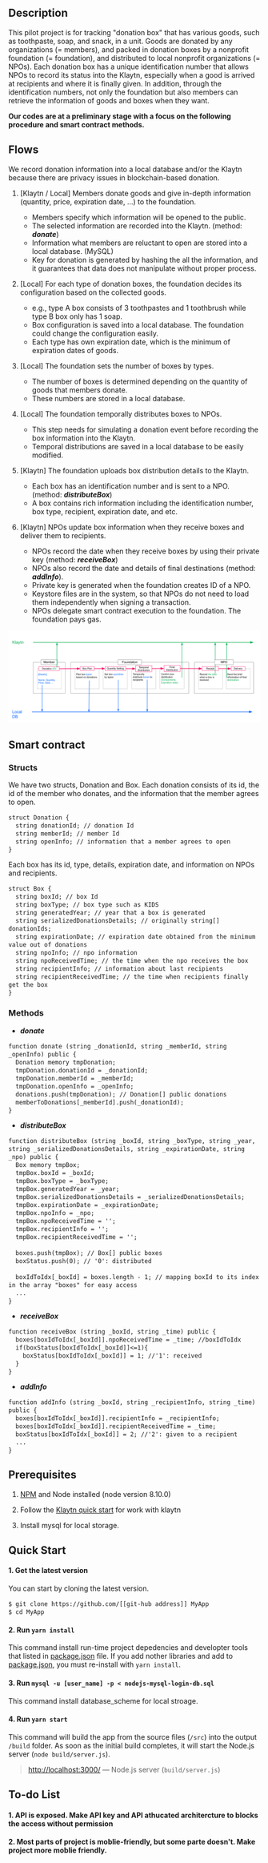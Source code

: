 ## Description

This pilot project is for tracking "donation box" that has various goods, such as toothpaste, soap, and snack, in a unit. Goods are donated by any organizations (= members), and packed in donation boxes by a nonprofit foundation (= foundation), and distributed to local nonprofit organizations (= NPOs). Each donation box has a unique identification number that allows NPOs to record its status into the Klaytn, especially when a good is arrived at recipients and where it is finally given. In addition, through the identification numbers, not only the foundation but also members can retrieve the information of goods and boxes when they want. 

**Our codes are at a preliminary stage with a focus on the following procedure and smart contract methods.**

## Flows

We record donation information into a local database and/or the Klaytn because there are privacy issues in blockchain-based donation.

1. [Klaytn / Local] Members donate goods and give in-depth information (quantity, price, expiration date, ...) to the foundation.
    - Members specify which information will be opened to the public.
    - The selected information are recorded into the Klaytn. (method: __*donate*__)
    - Information what members are reluctant to open are stored into a local database. (MySQL)
    - Key for donation is generated by hashing the all the information, and it guarantees that data does not manipulate without proper process.
    
2. [Local] For each type of donation boxes, the foundation decides its configuration based on the collected goods.
    - e.g., type A box consists of 3 toothpastes and 1 toothbrush while type B box only has 1 soap. 
    - Box configuration is saved into a local database. The foundation could change the configuration easily. 
    - Each type has own expiration date, which is the minimum of expiration dates of goods. 
    
3. [Local] The foundation sets the number of boxes by types.
    - The number of boxes is determined depending on the quantity of goods that members donate.
    - These numbers are stored in a local database. 
    
4. [Local] The foundation temporally distributes boxes to NPOs.
    - This step needs for simulating a donation event before recording the box information into the Klaytn.
    - Temporal distributions are saved in a local database to be easily modified.
    
5. [Klaytn] The foundation uploads box distribution details to the Klaytn. 
    - Each box has an identification number and is sent to a NPO. (method: __*distributeBox*__)
    - A box contains rich information including the identification number, box type, recipient, expiration date, and etc.
    
6. [Klaytn] NPOs update box information when they receive boxes and deliver them to recipients.
    - NPOs record the date when they receive boxes by using their private key (method: __*receiveBox*__)
    - NPOs also record the date and details of final destinations (method: __*addInfo*__).
    - Private key is generated when the foundation creates ID of a NPO.
    - Keystore files are in the system, so that NPOs do not need to load them independently when signing a transaction.
    - NPOs delegate smart contract execution to the foundation. The foundation pays gas. 
    
![GitHub Logo](/public/Fig_for_flow_ENG.png)

## Smart contract

### Structs
We have two structs, Donation and Box. Each donation consists of its id, the id of the member who donates, and the information that the member agrees to open. 
```
struct Donation {
  string donationId; // donation Id
  string memberId; // member Id
  string openInfo; // information that a member agrees to open
}
```
Each box has its id, type, details, expiration date, and information on NPOs and recipients. 
```
struct Box {
  string boxId; // box Id
  string boxType; // box type such as KIDS
  string generatedYear; // year that a box is generated
  string serializedDonationsDetails; // originally string[] donationIds;
  string expirationDate; // expiration date obtained from the minimum value out of donations
  string npoInfo; // npo information
  string npoReceivedTime; // the time when the npo receives the box
  string recipientInfo; // information about last recipients
  string recipientReceivedTime; // the time when recipients finally get the box
}
```

### Methods

- __*donate*__
```
function donate (string _donationId, string _memberId, string _openInfo) public {
  Donation memory tmpDonation;
  tmpDonation.donationId = _donationId;
  tmpDonation.memberId = _memberId;
  tmpDonation.openInfo = _openInfo;
  donations.push(tmpDonation); // Donation[] public donations
  memberToDonations[_memberId].push(_donationId);
}
```

- __*distributeBox*__
```
function distributeBox (string _boxId, string _boxType, string _year, string _serializedDonationsDetails, string _expirationDate, string _npo) public {
  Box memory tmpBox;
  tmpBox.boxId = _boxId;
  tmpBox.boxType = _boxType;
  tmpBox.generatedYear = _year;
  tmpBox.serializedDonationsDetails = _serializedDonationsDetails;
  tmpBox.expirationDate = _expirationDate;
  tmpBox.npoInfo = _npo;
  tmpBox.npoReceivedTime = '';
  tmpBox.recipientInfo = '';
  tmpBox.recipientReceivedTime = '';

  boxes.push(tmpBox); // Box[] public boxes
  boxStatus.push(0); // '0': distributed
  
  boxIdToIdx[_boxId] = boxes.length - 1; // mapping boxId to its index in the array "boxes" for easy access
  ...
}
```

- __*receiveBox*__
```
function receiveBox (string _boxId, string _time) public {
  boxes[boxIdToIdx[_boxId]].npoReceivedTime = _time; //boxIdToIdx
  if(boxStatus[boxIdToIdx[_boxId]]<=1){
    boxStatus[boxIdToIdx[_boxId]] = 1; //'1': received
  }
}
```

- __*addInfo*__
```
function addInfo (string _boxId, string _recipientInfo, string _time) public {
  boxes[boxIdToIdx[_boxId]].recipientInfo = _recipientInfo;
  boxes[boxIdToIdx[_boxId]].recipientReceivedTime = _time;
  boxStatus[boxIdToIdx[_boxId]] = 2; //'2': given to a recipient
  ...
}
```


## Prerequisites


1. [NPM](https://www.npmjs.com/) and Node installed (node version 8.10.0)

2. Follow the [Klaytn quick start](https://docs.klaytn.com/getting_started/quick_start) for work with klaytn

3. Install mysql for local storage.



## Quick Start

#### 1. Get the latest version

You can start by cloning the latest version.

```shell
$ git clone https://github.com/[[git-hub address]] MyApp
$ cd MyApp
```

#### 2. Run `yarn install`

This command install run-time project depedencies and developter tools that listed in [package.json](../package.json) file.
If you add nother libraries and add to [package.json](../package.json), you must re-install with `yarn install`.


#### 3. Run `mysql -u [user_name] -p < nodejs-mysql-login-db.sql`

This command install database_scheme for local stroage.


#### 4. Run `yarn start`

This command will build the app from the source files (`/src`) into the output
`/build` folder. As soon as the initial build completes, it will start the Node.js server (`node build/server.js`).

> [http://localhost:3000/](http://localhost:3000/) — Node.js server (`build/server.js`)




## To-do List

#### 1. API is exposed. Make API key and API athucated architercture to blocks the access without permission
#### 2. Most parts of project is moblie-friendly, but some parte doesn't. Make project more moblie friendly.
